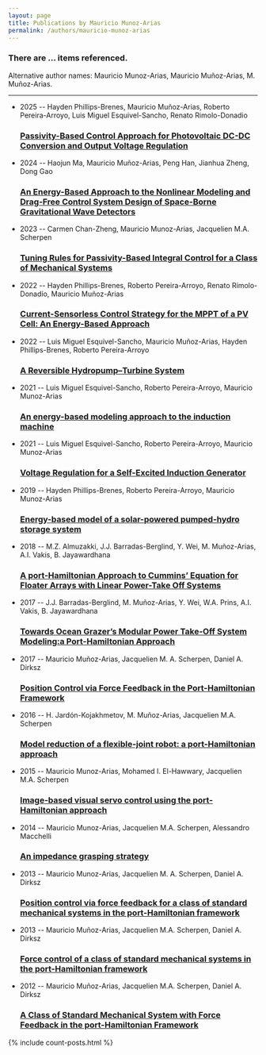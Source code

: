 ```yaml
---
layout: page
title: Publications by Mauricio Munoz-Arias
permalink: /authors/mauricio-munoz-arias
---
```


<h3 id="number-posts">There are ... items referenced.</h3>
<p id='info-authors'>Alternative author names: Mauricio Munoz-Arias, Mauricio Muñoz-Arias, M. Muñoz-Arias.</p>
<hr />
<ul class="post-list">
<li><span class='post-meta'>2025 -- Hayden Phillips-Brenes, Mauricio Muñoz-Arias, Roberto Pereira-Arroyo, Luis Miguel Esquivel-Sancho, Renato Rimolo-Donadio</span><h3><a class='post-link' href="{{ site.baseurl }}/passivity-based-control-approach-for-photovoltaic-dc-dc-conversion-and-output-voltage-regulation">Passivity-Based Control Approach for Photovoltaic DC-DC Conversion and Output Voltage Regulation</a></h3></li>
<li><span class='post-meta'>2024 -- Haojun Ma, Mauricio Muñoz-Arias, Peng Han, Jianhua Zheng, Dong Gao</span><h3><a class='post-link' href="{{ site.baseurl }}/an-energy-based-approach-to-the-nonlinear-modeling-and-drag-free-control-system-design-of-space-borne-gravitational-wave-detectors">An Energy-Based Approach to the Nonlinear Modeling and Drag-Free Control System Design of Space-Borne Gravitational Wave Detectors</a></h3></li>
<li><span class='post-meta'>2023 -- Carmen Chan-Zheng, Mauricio Munoz-Arias, Jacquelien M.A. Scherpen</span><h3><a class='post-link' href="{{ site.baseurl }}/tuning-rules-for-passivity-based-integral-control-for-a-class-of-mechanical-systems">Tuning Rules for Passivity-Based Integral Control for a Class of Mechanical Systems</a></h3></li>
<li><span class='post-meta'>2022 -- Hayden Phillips-Brenes, Roberto Pereira-Arroyo, Renato Rímolo-Donadío, Mauricio Muñoz-Arias</span><h3><a class='post-link' href="{{ site.baseurl }}/current-sensorless-control-strategy-for-the-mppt-of-a-pv-cell-an-energy-based-approach">Current-Sensorless Control Strategy for the MPPT of a PV Cell: An Energy-Based Approach</a></h3></li>
<li><span class='post-meta'>2022 -- Luis Miguel Esquivel-Sancho, Mauricio Muñoz-Arias, Hayden Phillips-Brenes, Roberto Pereira-Arroyo</span><h3><a class='post-link' href="{{ site.baseurl }}/a-reversible-hydropump-turbine-system">A Reversible Hydropump–Turbine System</a></h3></li>
<li><span class='post-meta'>2021 -- Luis Miguel Esquivel-Sancho, Roberto Pereira-Arroyo, Mauricio Munoz-Arias</span><h3><a class='post-link' href="{{ site.baseurl }}/an-energy-based-modeling-approach-to-the-induction-machine">An energy-based modeling approach to the induction machine</a></h3></li>
<li><span class='post-meta'>2021 -- Luis Miguel Esquivel-Sancho, Roberto Pereira-Arroyo, Mauricio Munoz-Arias</span><h3><a class='post-link' href="{{ site.baseurl }}/voltage-regulation-for-a-self-excited-induction-generator">Voltage Regulation for a Self-Excited Induction Generator</a></h3></li>
<li><span class='post-meta'>2019 -- Hayden Phillips-Brenes, Roberto Pereira-Arroyo, Mauricio Munoz-Arias</span><h3><a class='post-link' href="{{ site.baseurl }}/energy-based-model-of-a-solar-powered-pumped-hydro-storage-system">Energy-based model of a solar-powered pumped-hydro storage system</a></h3></li>
<li><span class='post-meta'>2018 -- M.Z. Almuzakki, J.J. Barradas-Berglind, Y. Wei, M. Muñoz-Arias, A.I. Vakis, B. Jayawardhana</span><h3><a class='post-link' href="{{ site.baseurl }}/a-port-hamiltonian-approach-to-cummins-equation-for-floater-arrays-with-linear-power-take-off-systems">A port-Hamiltonian Approach to Cummins’ Equation for Floater Arrays with Linear Power-Take Off Systems</a></h3></li>
<li><span class='post-meta'>2017 -- J.J. Barradas-Berglind, M. Muñoz-Arias, Y. Wei, W.A. Prins, A.I. Vakis, B. Jayawardhana</span><h3><a class='post-link' href="{{ site.baseurl }}/towards-ocean-grazer-s-modular-power-take-off-system-modeling-a-port-hamiltonian-approach">Towards Ocean Grazer’s Modular Power Take-Off System Modeling:a Port-Hamiltonian Approach</a></h3></li>
<li><span class='post-meta'>2017 -- Mauricio Muñoz-Arias, Jacquelien M. A. Scherpen, Daniel A. Dirksz</span><h3><a class='post-link' href="{{ site.baseurl }}/position-control-via-force-feedback-in-the-port-hamiltonian-framework">Position Control via Force Feedback in the Port-Hamiltonian Framework</a></h3></li>
<li><span class='post-meta'>2016 -- H. Jardón-Kojakhmetov, M. Muñoz-Arias, Jacquelien M.A. Scherpen</span><h3><a class='post-link' href="{{ site.baseurl }}/model-reduction-of-a-flexible-joint-robot-a-port-hamiltonian-approach">Model reduction of a flexible-joint robot: a port-Hamiltonian approach</a></h3></li>
<li><span class='post-meta'>2015 -- Mauricio Munoz-Arias, Mohamed I. El-Hawwary, Jacquelien M.A. Scherpen</span><h3><a class='post-link' href="{{ site.baseurl }}/image-based-visual-servo-control-using-the-port-hamiltonian-approach">Image-based visual servo control using the port-Hamiltonian approach</a></h3></li>
<li><span class='post-meta'>2014 -- Mauricio Munoz-Arias, Jacquelien M.A. Scherpen, Alessandro Macchelli</span><h3><a class='post-link' href="{{ site.baseurl }}/an-impedance-grasping-strategy">An impedance grasping strategy</a></h3></li>
<li><span class='post-meta'>2013 -- Mauricio Munoz-Arias, Jacquelien M. A. Scherpen, Daniel A. Dirksz</span><h3><a class='post-link' href="{{ site.baseurl }}/position-control-via-force-feedback-for-a-class-of-standard-mechanical-systems-in-the-port-hamiltonian-framework">Position control via force feedback for a class of standard mechanical systems in the port-Hamiltonian framework</a></h3></li>
<li><span class='post-meta'>2013 -- Mauricio Muñoz-Arias, Jacquelien M.A. Scherpen, Daniel A. Dirksz</span><h3><a class='post-link' href="{{ site.baseurl }}/force-control-of-a-class-of-standard-mechanical-systems-in-the-port-hamiltonian-framework">Force control of a class of standard mechanical systems in the port-Hamiltonian framework</a></h3></li>
<li><span class='post-meta'>2012 -- Mauricio Muñoz-Arias, Jacquelien M.A. Scherpen, Daniel A. Dirksz</span><h3><a class='post-link' href="{{ site.baseurl }}/a-class-of-standard-mechanical-system-with-force-feedback-in-the-port-hamiltonian-framework">A Class of Standard Mechanical System with Force Feedback in the port-Hamiltonian Framework</a></h3></li>

</ul>
{% include count-posts.html %}
